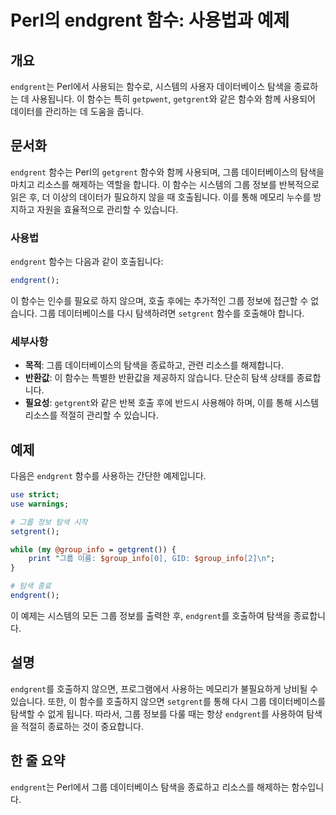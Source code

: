 <!--
Meta Description: # Perl의 endgrent 함수: 사용법과 예제 ## 개요 `endgrent`는 Perl에서 사용되는 함수로, 시스템의 사용자 데이터베이스 탐색을 종료하는 데 사용됩니다. 이 함수는 특히 `getpwent`, `getgrent`와 같은 함수와 함께 사용되어 데이터를...
Meta Keywords: endgrent, 탐색을, 함수는, getgrent, 리소스를
-->

# Perl의 endgrent 함수: 사용법과 예제

## 개요
`endgrent`는 Perl에서 사용되는 함수로, 시스템의 사용자 데이터베이스 탐색을 종료하는 데 사용됩니다. 이 함수는 특히 `getpwent`, `getgrent`와 같은 함수와 함께 사용되어 데이터를 관리하는 데 도움을 줍니다.

## 문서화
`endgrent` 함수는 Perl의 `getgrent` 함수와 함께 사용되며, 그룹 데이터베이스의 탐색을 마치고 리소스를 해제하는 역할을 합니다. 이 함수는 시스템의 그룹 정보를 반복적으로 읽은 후, 더 이상의 데이터가 필요하지 않을 때 호출됩니다. 이를 통해 메모리 누수를 방지하고 자원을 효율적으로 관리할 수 있습니다.

### 사용법
`endgrent` 함수는 다음과 같이 호출됩니다:

```perl
endgrent();
```

이 함수는 인수를 필요로 하지 않으며, 호출 후에는 추가적인 그룹 정보에 접근할 수 없습니다. 그룹 데이터베이스를 다시 탐색하려면 `setgrent` 함수를 호출해야 합니다.

### 세부사항
- **목적**: 그룹 데이터베이스의 탐색을 종료하고, 관련 리소스를 해제합니다.
- **반환값**: 이 함수는 특별한 반환값을 제공하지 않습니다. 단순히 탐색 상태를 종료합니다.
- **필요성**: `getgrent`와 같은 반복 호출 후에 반드시 사용해야 하며, 이를 통해 시스템 리소스를 적절히 관리할 수 있습니다.

## 예제
다음은 `endgrent` 함수를 사용하는 간단한 예제입니다.

```perl
use strict;
use warnings;

# 그룹 정보 탐색 시작
setgrent();

while (my @group_info = getgrent()) {
    print "그룹 이름: $group_info[0], GID: $group_info[2]\n";
}

# 탐색 종료
endgrent();
```

이 예제는 시스템의 모든 그룹 정보를 출력한 후, `endgrent`를 호출하여 탐색을 종료합니다.

## 설명
`endgrent`를 호출하지 않으면, 프로그램에서 사용하는 메모리가 불필요하게 낭비될 수 있습니다. 또한, 이 함수를 호출하지 않으면 `setgrent`를 통해 다시 그룹 데이터베이스를 탐색할 수 없게 됩니다. 따라서, 그룹 정보를 다룰 때는 항상 `endgrent`를 사용하여 탐색을 적절히 종료하는 것이 중요합니다.

## 한 줄 요약
`endgrent`는 Perl에서 그룹 데이터베이스 탐색을 종료하고 리소스를 해제하는 함수입니다.